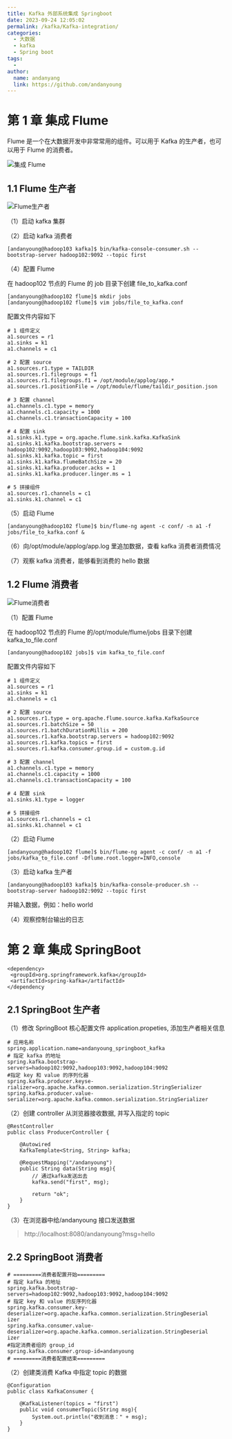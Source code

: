 ```yaml
---
title: Kafka 外部系统集成 Springboot
date: 2023-09-24 12:05:02
permalink: /kafka/Kafka-integration/
categories:
  - 大数据
  - kafka
  - Spring boot
tags:
  -
author:
  name: andanyang
  link: https://github.com/andanyoung
---
```


# 第 1 章 集成 Flume

Flume 是一个在大数据开发中非常常用的组件。可以用于 Kafka 的生产者，也可以用于 Flume 的消费者。

![ 集成 Flume](../../.vuepress/public/kafka/image-20230926234149455.png)

## 1.1 Flume 生产者

![Flume生产者](../../.vuepress/public/kafka/image-20230926234208817.png)

（1）启动 kafka 集群

（2）启动 kafka 消费者

```
[andanyoung@hadoop103 kafka]$ bin/kafka-console-consumer.sh --bootstrap-server hadoop102:9092 --topic first
```

（4）配置 Flume

在 hadoop102 节点的 Flume 的 job 目录下创建 file_to_kafka.conf

```
[andanyoung@hadoop102 flume]$ mkdir jobs
[andanyoung@hadoop102 flume]$ vim jobs/file_to_kafka.conf
```

配置文件内容如下

```
# 1 组件定义
a1.sources = r1
a1.sinks = k1
a1.channels = c1

# 2 配置 source
a1.sources.r1.type = TAILDIR
a1.sources.r1.filegroups = f1
a1.sources.r1.filegroups.f1 = /opt/module/applog/app.*
a1.sources.r1.positionFile = /opt/module/flume/taildir_position.json

# 3 配置 channel
a1.channels.c1.type = memory
a1.channels.c1.capacity = 1000
a1.channels.c1.transactionCapacity = 100

# 4 配置 sink
a1.sinks.k1.type = org.apache.flume.sink.kafka.KafkaSink
a1.sinks.k1.kafka.bootstrap.servers = hadoop102:9092,hadoop103:9092,hadoop104:9092
a1.sinks.k1.kafka.topic = first
a1.sinks.k1.kafka.flumeBatchSize = 20
a1.sinks.k1.kafka.producer.acks = 1
a1.sinks.k1.kafka.producer.linger.ms = 1

# 5 拼接组件
a1.sources.r1.channels = c1
a1.sinks.k1.channel = c1
```

（5）启动 Flume

```
[andanyoung@hadoop102 flume]$ bin/flume-ng agent -c conf/ -n a1 -f jobs/file_to_kafka.conf &
```

（6）向/opt/module/applog/app.log 里追加数据，查看 kafka 消费者消费情况

（7）观察 kafka 消费者，能够看到消费的 hello 数据

## 1.2 Flume 消费者

![Flume消费者](../../.vuepress/public/kafka/image-20230926234504076.png)

（1）配置 Flume

在 hadoop102 节点的 Flume 的/opt/module/flume/jobs 目录下创建 kafka_to_file.conf

```
[andanyoung@hadoop102 jobs]$ vim kafka_to_file.conf
```

配置文件内容如下

```
# 1 组件定义
a1.sources = r1
a1.sinks = k1
a1.channels = c1

# 2 配置 source
a1.sources.r1.type = org.apache.flume.source.kafka.KafkaSource
a1.sources.r1.batchSize = 50
a1.sources.r1.batchDurationMillis = 200
a1.sources.r1.kafka.bootstrap.servers = hadoop102:9092
a1.sources.r1.kafka.topics = first
a1.sources.r1.kafka.consumer.group.id = custom.g.id

# 3 配置 channel
a1.channels.c1.type = memory
a1.channels.c1.capacity = 1000
a1.channels.c1.transactionCapacity = 100

# 4 配置 sink
a1.sinks.k1.type = logger

# 5 拼接组件
a1.sources.r1.channels = c1
a1.sinks.k1.channel = c1
```

（2）启动 Flume

```
[andanyoung@hadoop102 flume]$ bin/flume-ng agent -c conf/ -n a1 -f jobs/kafka_to_file.conf -Dflume.root.logger=INFO,console
```

（3）启动 kafka 生产者

```
[andanyoung@hadoop103 kafka]$ bin/kafka-console-producer.sh --bootstrap-server hadoop102:9092 --topic first
```

并输入数据，例如：hello world

（4）观察控制台输出的日志

# 第 2 章 集成 SpringBoot

```
<dependency>
 <groupId>org.springframework.kafka</groupId>
 <artifactId>spring-kafka</artifactId>
</dependency
```

## 2.1 SpringBoot 生产者

（1）修改 SpringBoot 核心配置文件 application.propeties, 添加生产者相关信息

```
# 应用名称
spring.application.name=andanyoung_springboot_kafka
# 指定 kafka 的地址
spring.kafka.bootstrap-servers=hadoop102:9092,hadoop103:9092,hadoop104:9092
#指定 key 和 value 的序列化器
spring.kafka.producer.keyse-rializer=org.apache.kafka.common.serialization.StringSerializer
spring.kafka.producer.value-serializer=org.apache.kafka.common.serialization.StringSerializer
```

（2）创建 controller 从浏览器接收数据, 并写入指定的 topic

```
@RestController
public class ProducerController {

    @Autowired
    KafkaTemplate<String, String> kafka;

    @RequestMapping("/andanyoung")
    public String data(String msg){
        // 通过kafka发送出去
        kafka.send("first", msg);

        return "ok";
    }
}
```

（3）在浏览器中给/andanyoung 接口发送数据

> http://localhost:8080/andanyoung?msg=hello

## 2.2 SpringBoot 消费者

```
# =========消费者配置开始=========
# 指定 kafka 的地址
spring.kafka.bootstrap-servers=hadoop102:9092,hadoop103:9092,hadoop104:9092
# 指定 key 和 value 的反序列化器
spring.kafka.consumer.key-deserializer=org.apache.kafka.common.serialization.StringDeserial
izer
spring.kafka.consumer.value-deserializer=org.apache.kafka.common.serialization.StringDeserial
izer
#指定消费者组的 group_id
spring.kafka.consumer.group-id=andanyoung
# =========消费者配置结束=========
```

（2）创建类消费 Kafka 中指定 topic 的数据

```
@Configuration
public class KafkaConsumer {

    @KafkaListener(topics = "first")
    public void consumerTopic(String msg){
        System.out.println("收到消息：" + msg);
    }
}

```
